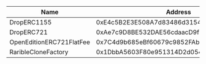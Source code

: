  Name | Address | Url
 --- | --- | ---
 DropERC1155 | 0xE4c5B2E3E508A7d83486d31541Abf6F4a875F27f | https://berascan.com/address/0xE4c5B2E3E508A7d83486d31541Abf6F4a875F27f
 DropERC721 | 0xAe7c9D8BE532DAE56cdaacD9f91D17243CB8a91E | https://berascan.com/address/0xAe7c9D8BE532DAE56cdaacD9f91D17243CB8a91E
 OpenEditionERC721FlatFee | 0x7C4d9b685eBf60679c9852FAb4caa97781f79DEF | https://berascan.com/address/0x7C4d9b685eBf60679c9852FAb4caa97781f79DEF
 RaribleCloneFactory | 0x1DbbA5603F80e951314D2d0549cbbAa9D781DbE6 | https://berascan.com/address/0x1DbbA5603F80e951314D2d0549cbbAa9D781DbE6
